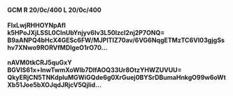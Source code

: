 #### GCM R 20/0c/400 L 20/0c/400
**FIxLwjRHHOYNpAfI**<br/>**k5HPoJXjLSSL0ClnUbYnjyv6Iv3L50lzcl2nj2P7ONQ=**<br/>**B9aANPQ4bHcX4GESc6FW/MJPlTIZ70av/6VG6NqgETMzTC6Vl03gjgSshv7XNwo9RORVfMDlgeO1rO70...**<br/><br/>
**nAVM0tkCRJ5quGxY**<br/>**BGVIS61x+InwTwmXoWIb7DlfAOQ33Ur8OtzYHWZUVUU=**<br/>**QkyERjCN5TNKdpluMGWiGQde6g0XrGuej0BYSrDBumaHnkgO99w6oWtXb51Joe5bXOJqdJRjcV5Qjlid...**